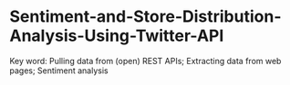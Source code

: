 # Sentiment-and-Store-Distribution-Analysis-Using-Twitter-API
Key word: Pulling data from (open) REST APIs; Extracting data from web pages; Sentiment analysis

